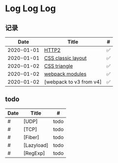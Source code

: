 # Log Log Log

## 记录

| Date       | Title                   | #   |
| ---------- | ----------------------- | --- |
| 2020-01-01 | [HTTP2][1]              | ✅  |
| 2020-01-01 | [CSS classic layout][2] | ✅  |
| 2020-01-02 | [CSS triangle][3]       | ✅  |
| 2020-01-02 | [webpack modules][4]    | ✅  |
| 2020-01-02 | [webpack to v3 from v4] | ✅  |

## todo

| Date | Title      | #    |
| ---- | ---------- | ---- |
| #    | [UDP]      | todo |
| #    | [TCP]      | todo |
| #    | [Fiber]    | todo |
| #    | [Lazyload] | todo |
| #    | [RegExp]   | todo |

[1]: https://limichange.github.io/log-log-log/network/HTTP2.html
[2]: https://limichange.github.io/log-log-log/css/CSS%E7%BB%8F%E5%85%B8%E5%B8%83%E5%B1%80.html
[3]: https://limichange.github.io/log-log-log/css/%E7%94%BB%E4%B8%80%E4%B8%AA%E5%B0%8F%E4%B8%89%E8%A7%92.html
[4]: https://limichange.github.io/log-log-log/webpack/%E6%A8%A1%E5%9D%97%E5%8C%96.html
